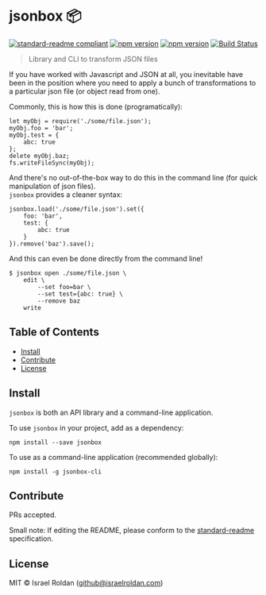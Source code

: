 # jsonbox 📦

[![standard-readme compliant](https://img.shields.io/badge/standard--readme-OK-green.svg?style=flat-square)](https://github.com/RichardLitt/standard-readme) [![npm version](https://badge.fury.io/js/jsonbox.svg)](https://badge.fury.io/js/jsonbox) [![npm version](https://badge.fury.io/js/jsonbox-cli.svg)](https://badge.fury.io/js/jsonbox-cli) [![Build Status](https://travis-ci.org/israelroldan/jsonbox.svg?branch=master)](https://travis-ci.org/israelroldan/jsonbox)

> Library and CLI to transform JSON files

If you have worked with Javascript and JSON at all, you inevitable have been in the position where you need to apply a bunch of transformations to a particular json file (or object read from one).

Commonly, this is how this is done (programatically):

    let myObj = require('./some/file.json');
    myObj.foo = 'bar';
    myObj.test = {
        abc: true
    };
    delete myObj.baz;
    fs.writeFileSync(myObj);

And there's no out-of-the-box way to do this in the command line (for quick manipulation of json files).  
`jsonbox` provides a cleaner syntax:

    jsonbox.load('./some/file.json').set({
        foo: 'bar',
        test: {
            abc: true
        }
    }).remove('baz').save();

And this can even be done directly from the command line!

    $ jsonbox open ./some/file.json \
        edit \
            --set foo=bar \
            --set test={abc: true} \
            --remove baz
        write

## Table of Contents

- [Install](#install)
- [Contribute](#contribute)
- [License](#license)

## Install

`jsonbox` is both an API library and a command-line application.  

To use `jsonbox` in your project, add as a dependency:
```
npm install --save jsonbox
```
To use as a command-line application (recommended globally):
```
npm install -g jsonbox-cli
```

## Contribute

PRs accepted.

Small note: If editing the README, please conform to the [standard-readme](https://github.com/RichardLitt/standard-readme) specification.

## License

MIT © Israel Roldan (github@israelroldan.com)
